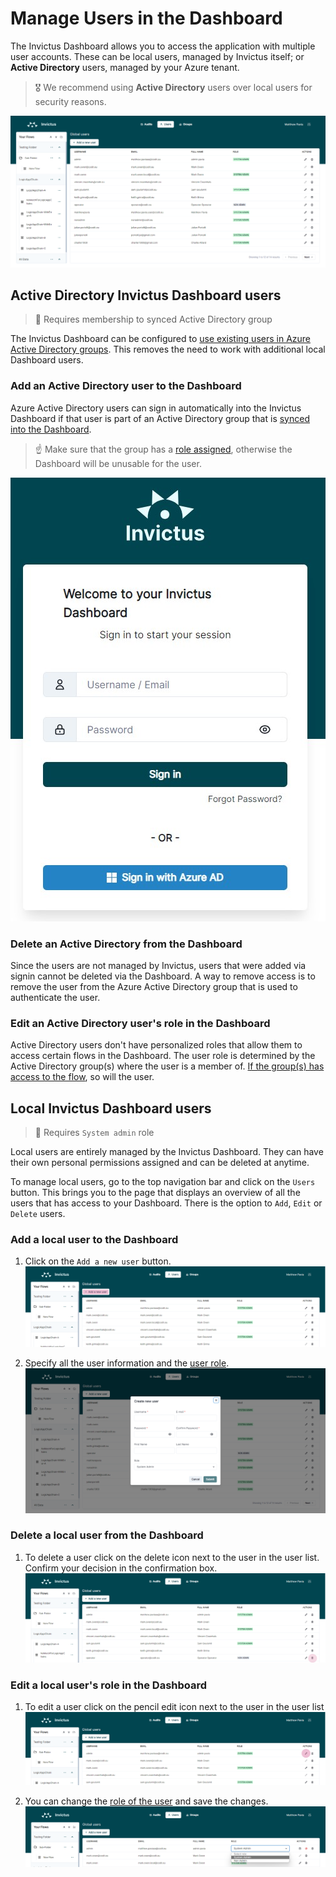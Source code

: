 # Manage Users in the Dashboard
The Invictus Dashboard allows you to access the application with multiple user accounts. These can be local users, managed by Invictus itself; or **Active Directory** users, managed by your Azure tenant.

> 🎖️ We recommend using **Active Directory** users over local users for security reasons.

![users overview](../images/v2_users1.png)

## Active Directory Invictus Dashboard users
> 👤 Requires membership to synced Active Directory group

The Invictus Dashboard can be configured to [use existing users in Azure Active Directory groups](./azureADSetup.md). This removes the need to work with additional local Dashboard users.

### Add an Active Directory user to the Dashboard
Azure Active Directory users can sign in automatically into the Invictus Dashboard if that user is part of an Active Directory group that is [synced into the Dashboard](./groupmanagement.md).

> ☝️ Make sure that the group has a [role assigned](./role-management.md), otherwise the Dashboard will be unusable for the user.

![Active Directory user sign in](../images/dashboard/AdminAccount/adminAccount-4.jpg)

### Delete an Active Directory from the Dashboard
Since the users are not managed by Invictus, users that were added via signin cannot be deleted via the Dashboard. A way to remove access is to remove the user from the Azure Active Directory group that is used to authenticate the user.

### Edit an Active Directory user's role in the Dashboard
Active Directory users don't have personalized roles that allow them to access certain flows in the Dashboard. The user role is determined by the Active Directory group(s) where the user is a member of. [If the group(s) has access to the flow](./groupmanagement.md), so will the user. 

## Local Invictus Dashboard users
> 👤 Requires `System admin` role

Local users are entirely managed by the Invictus Dashboard. They can have their own personal permissions assigned and can be deleted at anytime.

To manage local users, go to the top navigation bar and click on the `Users` button. This brings you to the page that displays an overview of all the users that has access to your Dashboard. There is the option to `Add`, `Edit` or `Delete` users.

### Add a local user to the Dashboard

1. Click on the `Add a new user` button.
  ![add local user](../images/add-local-user.PNG)

1. Specify all the user information and the [user role](role-management.md).
  ![add user details](../images/v2_users2.png)

### Delete a local user from the Dashboard

1. To delete a user click on the delete icon next to the user in the user list. Confirm your decision in the confirmation box.
  ![delete local user](../images/delete-local-user.PNG)

### Edit a local user's role in the Dashboard

1. To edit a user click on the pencil edit icon next to the user in the user list
  ![edit local user](../images/edit-local-user.PNG)

2. You can change the [role of the user](role-management.md) and save the changes. 
  ![edit user role](../images/v2_users3.png)
